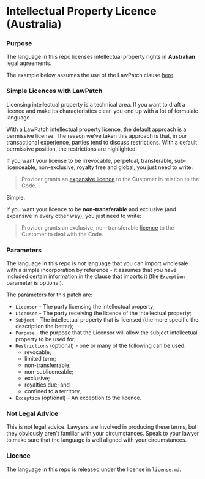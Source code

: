 # Intellectual Property Licence (Australia)

### Purpose

The language in this repo licenses intellectual property rights in **Australian** legal agreements.

The example below assumes the use of the LawPatch clause <a href="https://github.com/lawpatch/lawpatch-docs" target="_blank">here</a>.

### Simple Licences with LawPatch

Licensing intellectual property is a technical area.  If you want to draft a licence and make its characteristics clear, you end up with a lot of formulaic language.  

With a LawPatch intellectual property licence, the default approach is a permissive license.  The reason we've taken this approach is that, in our transactional experience, parties tend to discuss restrictions.  With a default permissive position, the restrictions are highlighted.

If you want your license to be irrevocable, perpetual, transferable, sub-licenceable, non-exclusive, royalty free and global, you just need to write:

> Provider grants an <a href="" target="_blank">expansive licence</a> to the Customer in relation to the Code.

Simple.

If you want your licence to be **non-transferable** and exclusive (and expansive in every other way), you just need to write:

> Provider grants an exclusive, non-transferable <a href="" target="_blank">licence</a> to the Customer to deal with the Code.

### Parameters

The language in this repo is *not* language that you can import wholesale with a simple incorporation by reference - it assumes that you have included certain information in the clause that imports it (the `Exception` parameter is optional).

The parameters for this patch are:

- `Licensor` - The party licensing the intellectual property;
- `Licensee` - The party receiving the licence of the intellectual property;
- `Subject` - The intellectual property that is licensed (the more specific the description the better);
- `Purpose` - the purpose that the Licensor will allow the subject intellectual property to be used for;
- `Restrictions` (optional) - one or many of the following can be used:
    - revocable;
    - limited term;
    - non-transferrable;
    - non-subliceneable;
    - exclusive;
    - royalties due; and
    - confined to a territory,
- `Exception` (optional) - An exception to the licence.

### Not Legal Advice

This is not legal advice.  Lawyers are involved in producing these terms, but they obviously aren't familiar with your circumstances.  Speak to your lawyer to make sure that the language is well aligned with your circumstances.

### Licence

The language in this repo is released under the license in `license.md`.
